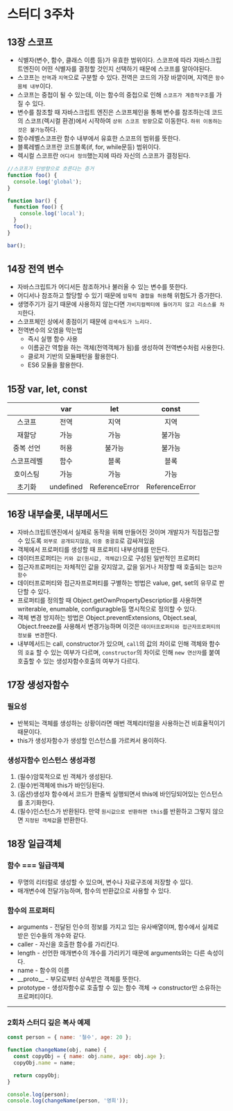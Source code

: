 # 스터디 3주차

## 13장 스코프

- 식별자(변수, 함수, 클래스 이름 등)가 유효한 범위이다. 스코프에 따라 자바스크립트엔진이 어떤 식별자를 결정할 것인지 선택하기 때문에 스코프를 알아야된다.
- 스코프는 `전역`과 `지역`으로 구분할 수 있다. 전역은 코드의 가장 바깥이며, 지역은 `함수 몸체 내부`이다.
- 스코프는 중첩이 될 수 있는데, 이는 함수의 중첩으로 인해 `스코프가 계층적구조`를 가질 수 있다.
- 변수를 참조할 때 자바스크립트 엔진은 스코프체인을 통해 변수를 참조하는데 코드의 스코프(렉시컬 환경)에서 시작하여 `상위 스코프 방향`으로 이동한다. `하위 이동하는것은 불가능`하다.
- 함수레벨스코프란 함수 내부에서 유효한 스코프의 범위를 뜻한다.
- 블록레벨스코프란 코드블록(if, for, while문등) 범위이다.
- 렉시컬 스코프란 `어디서 정의`했는지에 따라 자신의 스코프가 결정된다.

```javascript
//스코프가 단방향으로 흐른다는 증거
function foo() {
  console.log('global');
}

function bar() {
  function foo() {
    console.log('local');
  }
  foo();
}

bar();
```

## 14장 전역 변수

- 자바스크립트가 어디서든 참조하거나 불러올 수 있는 변수를 뜻한다.
- 어디서나 참조하고 할당할 수 있기 때문에 `암묵적 결합을 허용`해 위험도가 증가한다.
- 생명주기가 길기 때문에 사용하지 않는다면 `가비지컬렉터에 들어가지 않고 리소스를 차지`한다.
- 스코프체인 상에서 종점이기 때문에 `검색속도가 느리다.`
- 전역변수의 오염을 막는법
  - 즉시 실행 함수 사용
  - 이름공간 역할을 하는 객체(전역객체가 됨)를 생성하여 전역변수처럼 사용한다.
  - 클로저 기반의 모듈패턴을 활용한다.
  - ES6 모듈을 활용한다.

## 15장 var, let, const

|            |    var    |      let       |     const      |
| :--------: | :-------: | :------------: | :------------: |
|   스코프   |   전역    |      지역      |      지역      |
|   재할당   |   가능    |      가능      |     불가능     |
| 중복 선언  |   허용    |     불가능     |     불가능     |
| 스코프레벨 |   함수    |      블록      |      블록      |
|  호이스팅  |   가능    |      가능      |      가능      |
|   초기화   | undefined | ReferenceError | ReferenceError |

## 16장 내부슬롯, 내부메서드

- 자바스크립트엔진에서 실제로 동작을 위해 만들어진 것이며 개발자가 직접접근할 수 있도록 `외부로 공개되지않음`, `이중 중괄호`로 감싸져있음
- 객체에서 프로퍼티를 생성할 때 프로퍼티 내부상태를 만든다.
- 데이터프로퍼티는 `키와 값(원시값, 객체값)`으로 구성된 일반적인 프로퍼티
- 접근자프로퍼티는 자체적인 값을 갖지않고, 값을 읽거나 저장할 때 호출되는 `접근자 함수`
- 데이터프로퍼티와 접근자프로퍼티를 구별하는 방법은 value, get, set의 유무로 판단할 수 있다.
- 프로퍼티를 정의할 때 Object.getOwnPropertyDescriptior를 사용하면 writerable, enumable, configuragble등 명시적으로 정의할 수 있다.
- 객체 변경 방지하는 방법은 Object.preventExtensions, Object.seal, Object.freeze를 사용해서 변경가능하며 이것은 `데이터프로퍼티와 접근자프로퍼티의 정보를 변경`한다.
- 내부메서드는 call, constructor가 있으며, `call`의 값의 차이로 인해 객체와 함수의 `호출` 할 수 있는 여부가 다르며, `constructor`의 차이로 인해 `new 연산자`를 붙여 호출할 수 있는 생성자함수호출의 여부가 다르다.

## 17장 생성자함수

### 필요성

- 반복되는 객체를 생성하는 상황이라면 매번 객체리터럴을 사용하는건 비효율적이기 때문이다.
- this가 생성자함수가 생성할 인스턴스를 가르켜서 용이하다.

### 생성자함수 인스턴스 생성과정

1. (필수)암묵적으로 빈 객체가 생성된다.
2. (필수)빈객체에 this가 바인딩된다.
3. (옵션)생성자 함수에서 코드가 한줄씩 실행되면서 this에 바인딩되어있는 인스턴스를 초기화한다.
4. (필수)인스턴스가 반환된다. 만약 `원시값으로 반환하면 this`를 반환하고 그렇지 않으면 `지정된 객체값`을 반환한다.

## 18장 일급객체

### 함수 === 일급객체

- 무명의 리터럴로 생성할 수 있으며, 변수나 자료구조에 저장할 수 있다.
- 매개변수에 전달가능하며, 함수의 반환값으로 사용할 수 있다.

### 함수의 프로퍼티

- arguments - 전달된 인수의 정보를 가지고 있는 유사배열이며, 함수에서 실제로 받은 인수들의 개수와 같다.
- caller - 자신을 호출한 함수를 가리킨다.
- length - 선언한 매개변수의 개수를 가리키기 때문에 arguments와는 다른 속성이다.
- name - 함수의 이름
- \_\_proto\_\_ - 부모로부터 상속받은 객체를 뜻한다.
- prototype - 생성자함수로 호출할 수 있는 함수 객체 → constructor만 소유하는 프로퍼티이다.

---

### 2회차 스터디 깊은 복사 예제

```javascript
const person = { name: '철수', age: 20 };

function changeName(obj, name) {
  const copyObj = { name: obj.name, age: obj.age };
  copyObj.name = name;

  return copyObj;
}

console.log(person);
console.log(changeName(person, '영희'));
```
